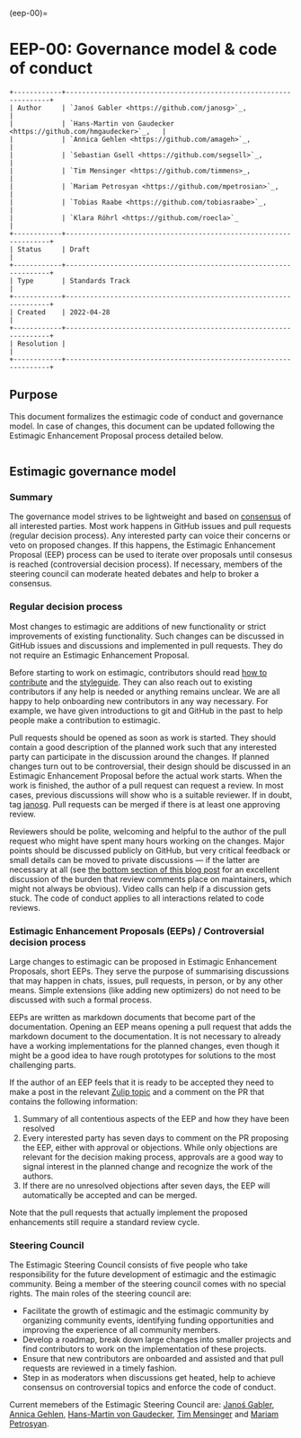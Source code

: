 (eep-00)=


# EEP-00: Governance model & code of conduct

```{eval-rst}
+------------+------------------------------------------------------------------+
| Author     | `Janoś Gabler <https://github.com/janosg>`_,                     |
|            | `Hans-Martin von Gaudecker <https://github.com/hmgaudecker>`_,   |
|            | `Annica Gehlen <https://github.com/amageh>`_,                    |
|            | `Sebastian Gsell <https://github.com/segsell>`_,                 |
|            | `Tim Mensinger <https://github.com/timmens>_,                    |
|            | `Mariam Petrosyan <https://github.com/mpetrosian>`_,             |
|            | `Tobias Raabe <https://github.com/tobiasraabe>`_,                |
|            | `Klara Röhrl <https://github.com/roecla>`_                       |
+------------+------------------------------------------------------------------+
| Status     | Draft                                                            |
+------------+------------------------------------------------------------------+
| Type       | Standards Track                                                  |
+------------+------------------------------------------------------------------+
| Created    | 2022-04-28                                                       |
+------------+------------------------------------------------------------------+
| Resolution |                                                                  |
+------------+------------------------------------------------------------------+
```

## Purpose

This document formalizes the estimagic code of conduct and governance model. In case
of changes, this document can be updated following the Estimagic Enhancement Proposal
process detailed below.



```{include} ../../../CODE_OF_CONDUCT.md
```

## Estimagic governance model

### Summary

The governance model strives to be lightweight and based on [consensus](https://numpy.org/doc/stable/dev/governance/governance.html#consensus-based-decision-making-by-the-community) of all interested parties. Most work happens in GitHub issues and pull requests (regular
decision process). Any interested party can voice their concerns or veto on proposed
changes. If this happens, the Estimagic Enhancement Proposal (EEP) process can
be used to iterate over proposals until consesus is reached (controversial
decision process). If necessary, members of the steering council can moderate heated
debates and help to broker a consensus.

### Regular decision process

Most changes to estimagic are additions of new functionality or strict improvements
of existing functionality. Such changes can be discussed in GitHub issues and
discussions and implemented in pull requests. They do not require an Estimagic
Enhancement Proposal.

Before starting to work on estimagic, contributors should read [how to contribute](how-to)
and the [styleguide](styleguide). They can also reach out to existing contributors if
any help is needed or anything remains unclear. We are all happy to help onboarding new
contributors in any way necessary. For example, we have given introductions to git and
GitHub in the past to help people make a contribution to estimagic.

Pull requests should be opened as soon as work is started. They should contain a good
description of the planned work such that any interested party can participate in the
discussion around the changes. If planned changes turn out to be controversial, their
design should be discussed in an Estimagic Enhancement Proposal before the actual
work starts. When the work is finished, the author of a pull
request can request a review. In most cases, previous discussions will show who is a
suitable reviewer. If in doubt, tag [janosg](https://github.com/janosg). Pull requests
can be merged if there is at least one approving review.

Reviewers should be polite, welcoming and helpful to the author of the pull request
who might have spent many hours working on the changes. Major points should be discussed
publicly on GitHub, but very critical feedback or small details can be moved to private
discussions — if the latter are necessary at all (see
[the bottom section of this blog post](https://rgommers.github.io/2019/06/the-cost-of-an-open-source-contribution/)
for an excellent discussion of the burden that review comments place on
maintainers, which might not always be obvious).
Video calls can help if a discussion gets stuck.
The code of conduct applies to all interactions related to code reviews.

### Estimagic Enhancement Proposals (EEPs) / Controversial decision process

Large changes to estimagic can be proposed in Estimagic Enhancement Proposals, short
EEPs. They serve the purpose of summarising discussions
that may happen in chats, issues, pull requests, in person, or by any other means.
Simple extensions (like adding new optimizers) do not need to be discussed with such
a formal process.

EEPs are written as markdown documents that become part of the documentation. Opening
an EEP means opening a pull request that adds the markdown document to the documentation.
It is not necessary to already have a working implementations for the planned changes,
even though it might be a good idea to have rough prototypes for solutions to the most
challenging parts.

If the author of an EEP feels that it is ready to be accepted they need to make a
post in the relevant [Zulip topic](https://ose.zulipchat.com/#narrow/stream/221432-estimagic/topic/EEPs) and a comment on the PR that
contains the following information:

1. Summary of all contentious aspects of the EEP and how they have been resolved
2. Every interested party has seven days to comment on the PR proposing the EEP,
   either with approval or objections. While only objections are relevant for the
   decision making process, approvals are a good way to signal interest in the planned
   change and recognize the work of the authors.
3. If there are no unresolved objections after seven days, the EEP will automatically
   be accepted and can be merged.

Note that the pull requests that actually implement the proposed enhancements still
require a standard review cycle.

### Steering Council

The Estimagic Steering Council consists of five people who take responsibility for
the future development of estimagic and the estimagic community. Being a member of the
steering council comes with no special rights. The main roles of the steering council
are:

- Facilitate the growth of estimagic and the estimagic community by organizing community
events, identifying funding opportunities and improving the experience
of all community members.
- Develop a roadmap, break down large changes into smaller projects and find contributors
to work on the implementation of these projects.
- Ensure that new contributors are onboarded and assisted and that pull requests are
reviewed in a timely fashion.
- Step in as moderators when discussions get heated, help to achieve consensus on
controversial topics and enforce the code of conduct.

Current memebers of the Estimagic Steering Council are:
[Janoś Gabler](https://github.com/janosg), [Annica Gehlen](https://github.com/amageh), [Hans-Martin von Gaudecker](https://github.com/hmgaudecker), [Tim Mensinger](https://github.com/timmens) and [Mariam Petrosyan](https://github.com/mpetrosian).
